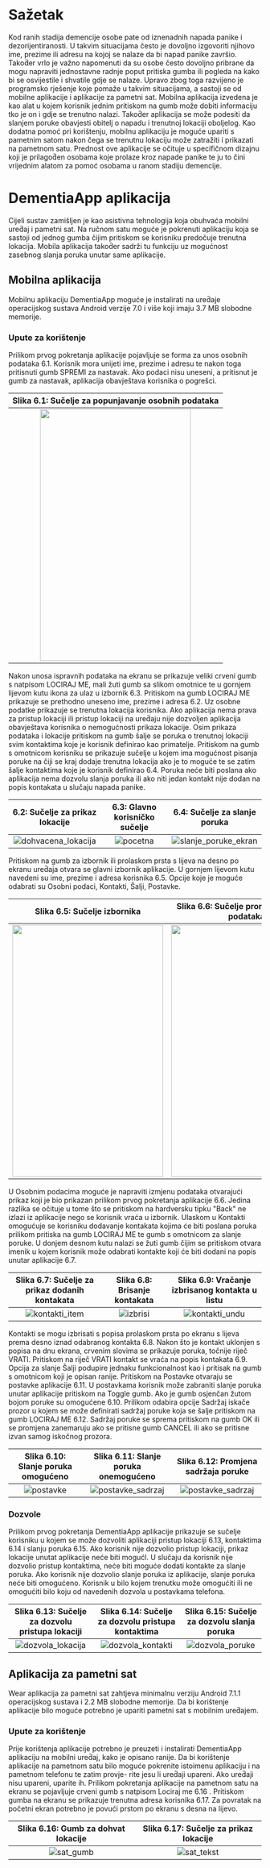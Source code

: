 # Sažetak
Kod ranih stadija demencije osobe pate od iznenadnih napada panike i dezorijentiranosti. U takvim situacijama često je dovoljno izgovoriti njihovo ime, prezime ili
adresu na kojoj se nalaze da bi napad panike završio. Takod̄er vrlo je važno napomenuti da su osobe često dovoljno pribrane da mogu napraviti jednostavne radnje poput
pritiska gumba ili pogleda na kako bi se osvijestile i shvatile gdje se nalaze. Upravo zbog toga razvijeno je programsko rješenje koje pomaže u takvim situacijama, a sastoji se od
mobilne aplikacije i aplikacije za pametni sat. Mobilna aplikacija izvedena je kao alat
u kojem korisnik jednim pritiskom na gumb može dobiti informaciju tko je on i gdje
se trenutno nalazi. Takod̄er aplikacija se može podesiti da slanjem poruke obavjesti
obitelj o napadu i trenutnoj lokaciji oboljelog. Kao dodatna pomoć pri korištenju, mobilnu aplikaciju je moguće upariti s pametnim satom nakon čega se trenutnu lokaciju
može zatražiti i prikazati na pametnom satu. Prednost ove aplikacije se očituje u specifičnom dizajnu koji je prilagod̄en osobama koje prolaze kroz napade panike te ju to
čini vrijednim alatom za pomoć osobama u ranom stadiju demencije.

# DementiaApp aplikacija
Cijeli sustav zamišljen je kao asistivna tehnologija koja obuhvaća mobilni ured̄aj i pametni sat. Na ručnom satu moguće je pokrenuti aplikaciju koja se sastoji od jednog
gumba čijim pritiskom se korisniku predočuje trenutna lokacija. Mobila aplikacija takod̄er sadrži tu funkciju uz mogućnost zasebnog slanja poruka unutar same aplikacije.

## Mobilna aplikacija
Mobilnu aplikaciju DementiaApp moguće je instalirati na ured̄aje operacijskog sustava
Android verzije 7.0 i više koji imaju 3.7 MB slobodne memorije.

### Upute za korištenje
Prilikom prvog pokretanja aplikacije pojavljuje se forma za unos osobnih podataka 6.1. Korisnik mora unijeti ime, prezime i adresu te nakon toga pritisnuti gumb SPREMI
za nastavak. Ako podaci nisu uneseni, a pritisnut je gumb za nastavak, aplikacija
obavještava korisnika o pogrešci.

Slika 6.1: Sučelje za popunjavanje osobnih podataka          |  
:-------------------------:|
<img src="/resources/pocetna_unos.png" width="300" height="500" /> | 

Nakon unosa ispravnih podataka na ekranu se prikazuje veliki crveni gumb s natpisom LOCIRAJ ME, mali žuti gumb sa slikom omotnice te u gornjem lijevom kutu
ikona za ulaz u izbornik 6.3.
Pritiskom na gumb LOCIRAJ ME prikazuje se prethodno uneseno ime, prezime i
adresa 6.2. Uz osobne podatke prikazuje se trenutna lokacija korisnika. Ako aplikacija
nema prava za pristup lokaciji ili pristup lokaciji na ured̄aju nije dozvoljen aplikacija
obavještava korisnika o nemogućnosti prikaza lokacije. Osim prikaza podataka i lokacije pritiskom na gumb šalje se poruka o trenutnoj lokaciji svim kontaktima koje je
korisnik definirao kao primatelje.
Pritiskom na gumb s omotnicom korisniku se prikazuje sučelje u kojem ima mogućnost pisanja poruke na čiji se kraj dodaje trenutna lokacija ako je to moguće te se
zatim šalje kontaktima koje je korisnik definirao 6.4. Poruka neće biti poslana ako
aplikacija nema dozvolu slanja poruka ili ako niti jedan kontakt nije dodan na popis kontakata u slučaju napada panike.

6.2: Sučelje za prikaz lokacije             | 6.3: Glavno korisničko sučelje          | 6.4: Sučelje za slanje poruka                         |
:-------------------------:|:-------------------------:|:-------------------------:|
![dohvacena_lokacija](/resources/dohvacena_lokacija.png)  |  ![pocetna](/resources/pocetna.png) |  ![slanje_poruke_ekran](/resources/slanje_poruke_ekran.png)                         |

Pritiskom na gumb za izbornik ili prolaskom prsta s lijeva na desno po ekranu
ured̄aja otvara se glavni izbornik aplikacije. U gornjem lijevom kutu navedeni su ime,
prezime i adresa korisnika 6.5. Opcije koje je moguće odabrati su Osobni podaci,
Kontakti, Šalji, Postavke.

Slika 6.5: Sučelje izbornika            |  Slika 6.6: Sučelje promjena osobnih podataka         |  
:-------------------------:|:-------------------------:|
<img src="/resources/izbrnika.png" width="300" height="500" /> |<img src="/resources/promjena_podataka.png" width="300" height="500" />|  

U Osobnim podacima moguće je napraviti izmjenu podataka otvarajući prikaz koji
je bio prikazan prilikom prvog pokretanja aplikacije 6.6. Jedina razlika se očituje
u tome što se pritiskom na hardversku tipku "Back" ne izlazi iz aplikacije nego se
korisnik vraća u izbornik.
Ulaskom u Kontakti omogućuje se korisniku dodavanje kontakata kojima će biti
poslana poruka prilikom pritiska na gumb LOCIRAJ ME te gumb s omotnicom za
slanje poruke. U donjem desnom kutu nalazi se žuti gumb čijim se pritiskom otvara
imenik u kojem korisnik može odabrati kontakte koji će biti dodani na popis unutar
aplikacije 6.7.

Slika 6.7: Sučelje za prikaz dodanih kontakata            |  Slika 6.8: Brisanje kontakata          |  Slika 6.9: Vračanje izbrisanog kontakta u listu
:-------------------------:|:-------------------------:|:-------------------------:
![kontakti_item](/resources/kontakti_item.png) |  ![izbrisi](/resources/izbrisi.png) |  ![kontakti_undu](/resources/kontakti_undu.png)

Kontakti se mogu izbrisati s popisa prolaskom prsta po ekranu s lijeva prema desno
iznad odabranog kontakta 6.8. Nakon što je kontakt uklonjen s popisa na dnu ekrana,
crvenim slovima se prikazuje poruka, točnije riječ VRATI. Pritiskom na riječ VRATI
kontakt se vraća na popis kontakata 6.9. Opcija za slanje Šalji podupire jednaku funkcionalnost kao i pritisak na gumb s omotnicom koji je opisan ranije.
Pritiskom na Postavke otvaraju se postavke aplikacije 6.11. U postavkama korisnik
može zabraniti slanje poruka unutar aplikacije pritiskom na Toggle gumb. Ako je gumb
osjenčan žutom bojom poruke su omogućene 6.10. Prilikom odabira opcije Sadržaj
iskače prozor u kojem se može definirati sadržaj poruke koja se šalje pritiskom na
gumb LOCIRAJ ME 6.12. Sadržaj poruke se sprema pritiskom na gumb OK ili se
promjena zanemaruju ako se pritisne gumb CANCEL ili ako se pritisne izvan samog iskočnog prozora.

Slika 6.10: Slanje poruka omogućeno          |  Slika 6.11: Slanje poruka onemogućeno          |  Slika 6.12: Promjena sadržaja poruke
:-------------------------:|:-------------------------:|:-------------------------:
![postavke](/resources/postavke.png)  |  ![postavke_sadrzaj](/resources/postavke_sadrzaj.png) | ![postavke_sadrzaj](/resources/postavke_sadrzaj.png)


### Dozvole

Prilikom prvog pokretanja DementiaApp aplikacije prikazuje se sučelje korisniku u
kojem se može dozvoliti aplikaciji pristup lokaciji 6.13, kontaktima 6.14 i slanju poruka 6.15. Ako korisnik nije dozvolio pristup lokaciji, prikaz lokacije unutat aplikacije
neće biti mogućl. U slučaju da korisnik nije dozvolio pristup kontaktima, neće biti
moguće dodati kontakte za slanje poruka. Ako korisnik nije dozvolio slanje poruka iz
aplikacije, slanje poruka neće biti omogućeno. Korisnik u bilo kojem trenutku može
omogućiti ili ne omogućiti bilo koju od navedenih dozvola u postavkama telefona.

Slika 6.13: Sučelje za dozvolu pristupa lokaciji        |  Slika 6.14: Sučelje za dozvolu pristupa kontaktima          | Slika 6.15: Sučelje za dozvolu slanja poruka
:-------------------------:|:-------------------------:|:-------------------------:
![dozvola_lokacija](/resources/dozvola_lokacija.png)  |  ![dozvola_kontakti](/resources/dozvola_kontakti.png) | ![dozvola_poruke](/resources/dozvola_poruke.png)

## Aplikacija za pametni sat
Wear aplikacija za pametni sat zahtjeva minimalnu verziju Android 7.1.1 operacijskog
sustava i 2.2 MB slobodne memorije. Da bi korištenje aplikacije bilo moguće potrebno
je upariti pametni sat s mobilnim ured̄ajem.

### Upute za korištenje
Prije korištenja aplikacije potrebno je preuzeti i instalirati DementiaApp aplikaciju na
mobilni ured̄aj, kako je opisano ranije. Da bi korištenje aplikacije na pametnom satu
bilo moguće pokrenite istoimenu aplikaciju i na pametnom telefonu te zatim provje-
rite jesu li ured̄aji upareni. Ako ured̄aji nisu upareni, uparite ih. Prilikom pokretanja
aplikacije na pametnom satu na ekranu se pojavljuje crveni gumb s natpisom Lociraj
me 6.16 . Pritiskom gumba na ekranu se prikazuje trenutna adresa korisnika 6.17. Za
povratak na početni ekran potrebno je povući prstom po ekranu s desna na lijevo.

Slika 6.16: Gumb za dohvat lokacije           |  Slika 6.17: Sučelje za prikaz lokacije         |  
:-------------------------:|:-------------------------:|
![sat_gumb](/resources/sat_gumb.png) |![sat_tekst](/resources/sat_tekst.png)|  

